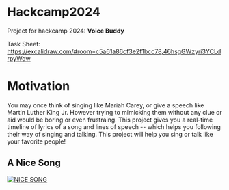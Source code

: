 # Hackcamp2024
Project for hackcamp 2024: **Voice Buddy**


Task Sheet: https://excalidraw.com/#room=c5a61a86cf3e2f1bcc78,46hsgGWzyri3YCLdrpyWdw

# Motivation

You may once think of singing like Mariah Carey, or give a speech like Martin Luther King Jr. 
However trying to mimicking them without any clue or aid would be boring or even frustraing.
This project gives you a real-time timeline of lyrics of a song and lines of speech -- which helps you following their way of singing and talking.
This project will help you sing or talk like your favorite people!

## A Nice Song

[![NICE SONG](https://img.youtube.com/vi/nFZP8zQ5kzk/0.jpg)](https://www.youtube.com/watch?v=nFZP8zQ5kzk)
